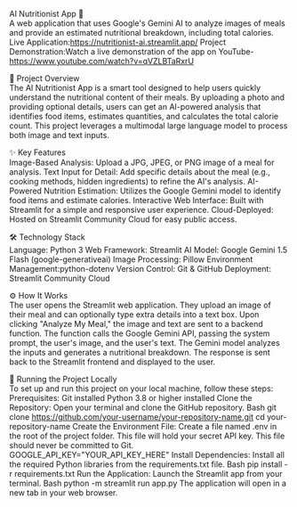 AI Nutritionist App 📸  
A web application that uses Google's Gemini AI to analyze images of meals and provide an estimated nutritional breakdown, including total calories.
Live Application:https://nutritionist-ai.streamlit.app/
Project Demonstration:Watch a live demonstration of the app on YouTube-https://www.youtube.com/watch?v=qVZLBTaRxrU

📜 Project Overview  
The AI Nutritionist App is a smart tool designed to help users quickly understand the nutritional content of their meals. By uploading a photo and providing optional details, users can get an AI-powered analysis that identifies food items, estimates quantities, and calculates the total calorie count. This project leverages a multimodal large language model to process both image and text inputs.


✨ Key Features  
Image-Based Analysis: Upload a JPG, JPEG, or PNG image of a meal for analysis.
Text Input for Detail: Add specific details about the meal (e.g., cooking methods, hidden ingredients) to refine the AI's analysis.
AI-Powered Nutrition Estimation: Utilizes the Google Gemini model to identify food items and estimate calories.
Interactive Web Interface: Built with Streamlit for a simple and responsive user experience.
Cloud-Deployed: Hosted on Streamlit Community Cloud for easy public access.
 

🛠️ Technology Stack  
Language: Python 3
Web Framework: Streamlit
AI Model: Google Gemini 1.5 Flash (google-generativeai)
Image Processing: Pillow
Environment Management:python-dotenv
Version Control: Git & GitHub
Deployment: Streamlit Community Cloud
 
⚙️ How It Works  
The user opens the Streamlit web application.
They upload an image of their meal and can optionally type extra details into a text box.
Upon clicking "Analyze My Meal," the image and text are sent to a backend function.
The function calls the Google Gemini API, passing the system prompt, the user's image, and the user's text.
The Gemini model analyzes the inputs and generates a nutritional breakdown.
The response is sent back to the Streamlit frontend and displayed to the user.
 
🚀 Running the Project Locally  
To set up and run this project on your local machine, follow these steps:
Prerequisites:
Git installed
Python 3.8 or higher installed
Clone the Repository:
Open your terminal and clone the GitHub repository.
Bash
git clone https://github.com/your-username/your-repository-name.git
cd your-repository-name
Create the Environment File:
Create a file named .env in the root of the project folder. This file will hold your secret API key. This file should never be committed to Git.
GOOGLE_API_KEY="YOUR_API_KEY_HERE"
Install Dependencies:
Install all the required Python libraries from the requirements.txt file.
Bash
pip install -r requirements.txt
Run the Application:
Launch the Streamlit app from your terminal.
Bash
python -m streamlit run app.py
The application will open in a new tab in your web browser.